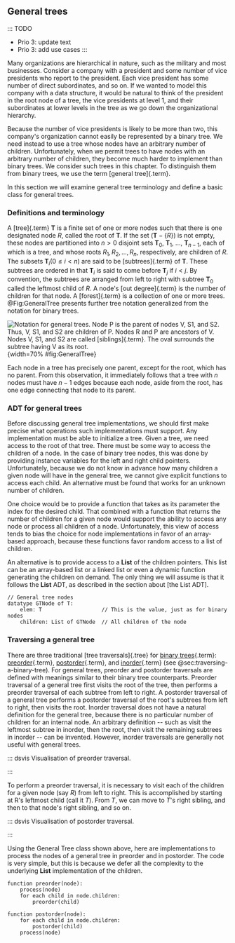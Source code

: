 
## General trees

::: TODO
- Prio 3: update text
- Prio 3: add use cases
:::

Many organizations are hierarchical in nature, such as the military and
most businesses. Consider a company with a president and some number of
vice presidents who report to the president. Each vice president has
some number of direct subordinates, and so on. If we wanted to model
this company with a data structure, it would be natural to think of the
president in the root node of a tree, the vice presidents at level 1,
and their subordinates at lower levels in the tree as we go down the
organizational hierarchy.

Because the number of vice presidents is likely to be more than two,
this company's organization cannot easily be represented by a binary
tree. We need instead to use a tree whose nodes have an arbitrary number
of children. Unfortunately, when we permit trees to have nodes with an
arbitrary number of children, they become much harder to implement than
binary trees. We consider such trees in this chapter. To distinguish
them from binary trees, we use the term [general tree]{.term}.

In this section we will examine general tree terminology and define
a basic class for general trees.


### Definitions and terminology

A [tree]{.term} $\mathbf{T}$ is a finite set of
one or more nodes such that there is one designated node $R$, called the
root of $\mathbf{T}$. If the set $(\mathbf{T} -\{R\})$ is not empty,
these nodes are partitioned into $n > 0$ disjoint sets $\mathbf{T}_0$,
$\mathbf{T}_1$, \..., $\mathbf{T}_{n-1}$, each of which is a tree, and
whose roots $R_1, R_2, ..., R_n$, respectively, are children of $R$. The
subsets $\mathbf{T}_i (0 \leq i < n)$ are said to be
[subtrees]{.term} of $\mathbf{T}$.
These subtrees are ordered in that $\mathbf{T}_i$ is said to come before
$\mathbf{T}_j$ if $i < j$. By convention, the subtrees are arranged from
left to right with subtree $\mathbf{T}_0$ called the leftmost child of
$R$. A node's [out degree]{.term} is the number
of children for that node. A [forest]{.term} is
a collection of one or more trees.
@Fig:GeneralTree presents further tree
notation generalized from the notation for binary trees.

<!-- <inlineav id="GenTreeCON" src="General/GenTreeCON.js" name="General/GenTreeCON" links="General/GenTreeCON.css" static/> -->

![Notation for general trees. Node $P$ is the parent of nodes $V$, $S1$,
and $S2$. Thus, $V$, $S1$, and $S2$ are children of $P$. Nodes $R$ and
$P$ are ancestors of $V$. Nodes $V$, $S1$, and $S2$ are called
[siblings]{.term}. The oval surrounds
the subtree having $V$ as its root.
](images/GeneralTree.png){width=70% #fig:GeneralTree}

Each node in a tree has precisely one parent, except for the root, which
has no parent. From this observation, it immediately follows that a tree
with $n$ nodes must have $n-1$ edges because each node, aside from the
root, has one edge connecting that node to its parent.

### ADT for general trees

Before discussing general tree implementations, we should first make
precise what operations such implementations must support. Any
implementation must be able to initialize a tree. Given a tree, we need
access to the root of that tree. There must be some way to access the
children of a node. In the case of binary tree nodes, this
was done by providing instance variables for the
left and right child pointers. Unfortunately, because we do not know in
advance how many children a given node will have in the general tree, we
cannot give explicit functions to access each child. An alternative must
be found that works for an unknown number of children.

One choice would be to provide a function that takes as its parameter
the index for the desired child. That combined with a function that
returns the number of children for a given node would support the
ability to access any node or process all children of a node.
Unfortunately, this view of access tends to bias the choice for node
implementations in favor of an array-based approach, because these
functions favor random access to a list of children.

An alternative is to provide access to a **List** of the children pointers.
This list can be an array-based list or a linked list or even a dynamic
function generating the children on demand. The only thing we will assume is
that it follows the **List** ADT, as described in the section about
[the List ADT].

    // General tree nodes
    datatype GTNode of T:
        elem: T                   // This is the value, just as for binary nodes
        children: List of GTNode  // All children of the node


### Traversing a general tree

There are three traditional
[tree traversals]{.tree} for [binary trees](#binary-tree){.term}:
[preorder](#preorder-traversal){.term}, [postorder](#postorder-traversal){.term},
and [inorder](#inorder-traversal){.term} (see @sec:traversing-a-binary-tree).
For general trees, preorder and postorder traversals are
defined with meanings similar to their binary tree counterparts.
Preorder traversal of a general tree first visits the root of the tree,
then performs a preorder traversal of each subtree from left to right. A
postorder traversal of a general tree performs a postorder traversal of
the root's subtrees from left to right, then visits the root. Inorder
traversal does not have a natural definition for the general tree,
because there is no particular number of children for an internal node.
An arbitrary definition -- such as visit the leftmost subtree in
inorder, then the root, then visit the remaining subtrees in inorder --
can be invented. However, inorder traversals are generally not useful
with general trees.

::: dsvis
Visualisation of preorder traversal.

<inlineav id="GenTreePreTravCON" src="General/GenTreePreTravCON.js" name="General Tree Preorder Traversal Slideshow" links="General/GenTreeCON.css"/>
:::

To perform a preorder traversal, it is necessary to visit each of the
children for a given node (say $R$) from left to right. This is
accomplished by starting at R's leftmost child (call it $T$). From $T$,
we can move to $T$'s right sibling, and then to that node's right
sibling, and so on.

::: dsvis
Visualisation of postorder traversal.

<inlineav id="GenTreePostTravCON" src="General/GenTreePostTravCON.js" name="General Tree Postorder Traversal Slideshow" links="General/GenTreeCON.css"/>
:::

Using the General Tree class shown above, here are implementations to
process the nodes of a general tree in preorder and in postorder.
The code is very simple, but this is because we defer all the complexity
to the underlying **List** implementation of the children.

    function preorder(node):
        process(node)
        for each child in node.children:
            preorder(child)

    function postorder(node):
        for each child in node.children:
            postorder(child)
        process(node)

